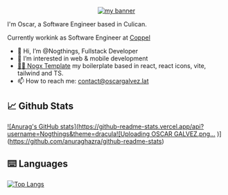 <p align="center">
  <a href="https://oscargalvez.lat/" target="_blank" rel="noreferrer"><img src="https://user-images.githubusercontent.com/48330849/172059498-bebfd793-1406-47e2-b1a4-bdee5a379823.jpg" alt="my banner"></a>
</p>

I'm Oscar, a Software Engineer based in Culican.

Currently workink as Software Engineer at [Coppel](https://coppel.com)

- 👋 Hi, I’m @Nogthings, Fullstack Developer
- 👀 I’m interested in web & mobile development
- [🐱‍👤 Nogx Template](https://github.com/Nogthings/vrt-template-ts-nogx) my boilerplate based in react, react icons, vite, tailwind and TS.
- 📫 How to reach me: contact@oscargalvez.lat

## 📈 Github Stats
 [![Anurag's GitHub stats](https://github-readme-stats.vercel.app/api?username=Nogthings&theme=dracula![Uploading OSCAR GALVEZ.png…]()
)](https://github.com/anuraghazra/github-readme-stats) 

## ⌨️ Languages
[![Top Langs](https://github-readme-stats.vercel.app/api/top-langs/?username=Nogthings&layout=donut&theme=dracula)](https://github.com/anuraghazra/github-readme-stats)
<!---
Nogthings/Nogthings is a ✨ special ✨ repository because its `README.md` (this file) appears on your GitHub profile.
You can click the Preview link to take a look at your changes.
--->
